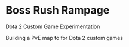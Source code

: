 # Boss Rush Rampage
Dota 2 Custom Game Experimentation

Building a PvE map to for Dota 2 custom games
